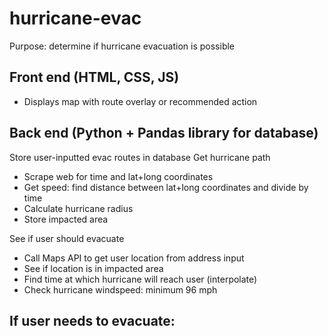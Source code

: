 # hurricane-evac
Purpose: determine if hurricane evacuation is possible

## Front end (HTML, CSS, JS)
- Displays map with route overlay or recommended action

## Back end (Python + Pandas library for database)
Store user-inputted evac routes in database
Get hurricane path
- Scrape web for time and lat+long coordinates
- Get speed: find distance between lat+long coordinates and divide by time
- Calculate hurricane radius
- Store impacted area

See if user should evacuate
- Call Maps API to get user location from address input
- See if location is in impacted area
- Find time at which hurricane will reach user (interpolate)
- Check hurricane windspeed: minimum 96 mph

If user needs to evacuate:
- 
